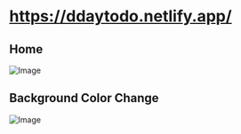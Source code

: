 # https://ddaytodo.netlify.app/


## Home
![Image](https://github.com/user-attachments/assets/d78b56d9-a50d-43ad-9590-cce0a1057ff3)

## Background Color Change
![Image](https://github.com/user-attachments/assets/9013a96b-4819-43ef-93f0-fc99889a2068)